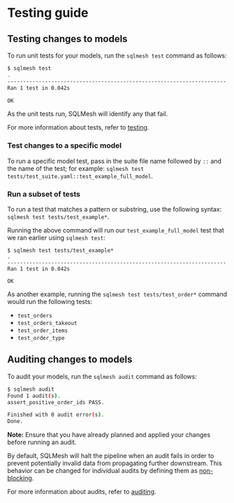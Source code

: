 # Testing guide
## Testing changes to models
To run unit tests for your models, run the `sqlmesh test` command as follows:

```bash
$ sqlmesh test
.
----------------------------------------------------------------------
Ran 1 test in 0.042s

OK
```
As the unit tests run, SQLMesh will identify any that fail.

For more information about tests, refer to [testing](../concepts/tests.md).

### Test changes to a specific model

To run a specific model test, pass in the suite file name followed by `::` and the name of the test; for example: `sqlmesh test tests/test_suite.yaml::test_example_full_model`.

### Run a subset of tests

To run a test that matches a pattern or substring, use the following syntax: `sqlmesh test tests/test_example*`. 

Running the above command will run our `test_example_full_model` test that we ran earlier using `sqlmesh test`:

```
$ sqlmesh test tests/test_example*
.
----------------------------------------------------------------------
Ran 1 test in 0.042s

OK
```

As another example, running the `sqlmesh test tests/test_order*` command would run the following tests:

* `test_orders`
* `test_orders_takeout`
* `test_order_items`
* `test_order_type`

## Auditing changes to models
To audit your models, run the `sqlmesh audit` command as follows:

```bash
$ sqlmesh audit
Found 1 audit(s).
assert_positive_order_ids PASS.

Finished with 0 audit error(s).
Done.
```
**Note:** Ensure that you have already planned and applied your changes before running an audit.

By default, SQLMesh will halt the pipeline when an audit fails in order to prevent potentially invalid data from propagating further downstream. This behavior can be changed for individual audits by defining them as [non-blocking](../concepts/audits.md#non-blocking-audits).

For more information about audits, refer to [auditing](../concepts/audits.md).
